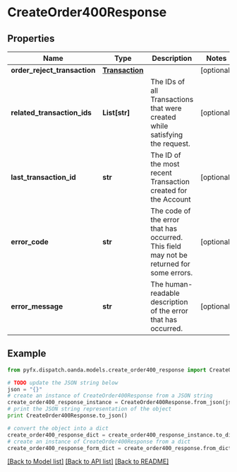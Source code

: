 # CreateOrder400Response


## Properties
Name | Type | Description | Notes
------------ | ------------- | ------------- | -------------
**order_reject_transaction** | [**Transaction**](Transaction.md) |  | [optional] 
**related_transaction_ids** | **List[str]** | The IDs of all Transactions that were created while satisfying the request. | [optional] 
**last_transaction_id** | **str** | The ID of the most recent Transaction created for the Account | [optional] 
**error_code** | **str** | The code of the error that has occurred. This field may not be returned for some errors. | [optional] 
**error_message** | **str** | The human-readable description of the error that has occurred. | [optional] 

## Example

```python
from pyfx.dispatch.oanda.models.create_order400_response import CreateOrder400Response

# TODO update the JSON string below
json = "{}"
# create an instance of CreateOrder400Response from a JSON string
create_order400_response_instance = CreateOrder400Response.from_json(json)
# print the JSON string representation of the object
print CreateOrder400Response.to_json()

# convert the object into a dict
create_order400_response_dict = create_order400_response_instance.to_dict()
# create an instance of CreateOrder400Response from a dict
create_order400_response_form_dict = create_order400_response.from_dict(create_order400_response_dict)
```
[[Back to Model list]](../README.md#documentation-for-models) [[Back to API list]](../README.md#documentation-for-api-endpoints) [[Back to README]](../README.md)


